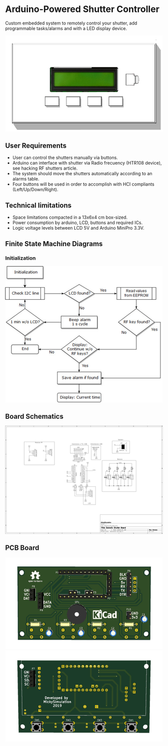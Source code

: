 # Arduino-Powered Shutter Controller
Custom embedded system to remotely control your shutter, add programmable tasks/alarms and with a LED display device.

![Panel](https://raw.githubusercontent.com/Mickyleitor/DomoticShutter/master/Docs/3Dmodel/DomoticShutterPanel.jpg)

## User Requirements
* User can control the shutters manually via buttons.
* Arduino can interface with shutter via Radio frecuency (HTR108 device), see hacking RF shutters article.
* The system should move the shutters automatically according to an alarms table.
* Four buttons will be used in order to accomplish with HCI compliants (Left/Up/Down/Right).

## Technical limitations
* Space limitations compacted in a 13x6x4 cm box-sized.
* Power consumption by arduino, LCD, buttons and required ICs.
* Logic voltage levels between LCD 5V and Arduino MiniPro 3.3V.

## Finite State Machine Diagrams
### Initialization
![Initialization](https://raw.githubusercontent.com/Mickyleitor/DomoticShutter/master/Docs/FSM/Initialization_FSM.jpg)

## Board Schematics
![Schematic](https://raw.githubusercontent.com/Mickyleitor/DomoticShutter/master/Docs/KiCad/DomoticShutterSchematic.jpg)

## PCB Board
![Board Front](https://raw.githubusercontent.com/Mickyleitor/DomoticShutter/master/Docs/3Dmodel/DomoticShutterBoardFront.jpg)
![Board Back](https://raw.githubusercontent.com/Mickyleitor/DomoticShutter/master/Docs/3Dmodel/DomoticShutterBoardBack.jpg)